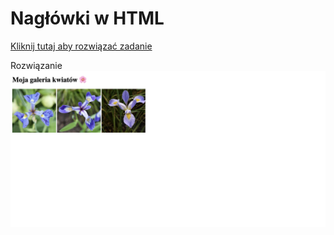 # Nagłówki w HTML
[Kliknij tutaj aby rozwiązać zadanie](https://githubbox.com/Publishing-School/html-zadanie-grafika)


Rozwiązanie
![image info](./zadanie.png)

